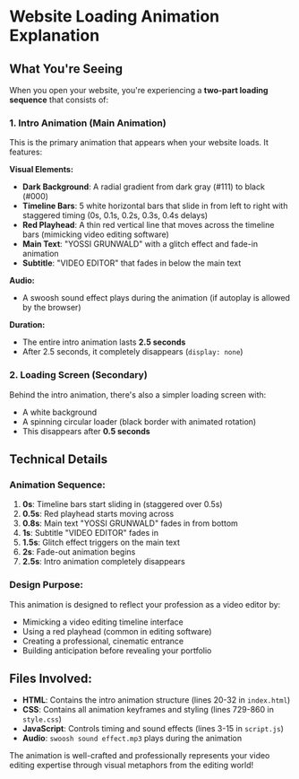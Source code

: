 # Website Loading Animation Explanation

## What You're Seeing

When you open your website, you're experiencing a **two-part loading sequence** that consists of:

### 1. Intro Animation (Main Animation)
This is the primary animation that appears when your website loads. It features:

**Visual Elements:**
- **Dark Background**: A radial gradient from dark gray (#111) to black (#000)
- **Timeline Bars**: 5 white horizontal bars that slide in from left to right with staggered timing (0s, 0.1s, 0.2s, 0.3s, 0.4s delays)
- **Red Playhead**: A thin red vertical line that moves across the timeline bars (mimicking video editing software)
- **Main Text**: "YOSSI GRUNWALD" with a glitch effect and fade-in animation
- **Subtitle**: "VIDEO EDITOR" that fades in below the main text

**Audio:**
- A swoosh sound effect plays during the animation (if autoplay is allowed by the browser)

**Duration:**
- The entire intro animation lasts **2.5 seconds**
- After 2.5 seconds, it completely disappears (`display: none`)

### 2. Loading Screen (Secondary)
Behind the intro animation, there's also a simpler loading screen with:
- A white background
- A spinning circular loader (black border with animated rotation)
- This disappears after **0.5 seconds**

## Technical Details

### Animation Sequence:
1. **0s**: Timeline bars start sliding in (staggered over 0.5s)
2. **0.5s**: Red playhead starts moving across
3. **0.8s**: Main text "YOSSI GRUNWALD" fades in from bottom
4. **1s**: Subtitle "VIDEO EDITOR" fades in
5. **1.5s**: Glitch effect triggers on the main text
6. **2s**: Fade-out animation begins
7. **2.5s**: Intro animation completely disappears

### Design Purpose:
This animation is designed to reflect your profession as a video editor by:
- Mimicking a video editing timeline interface
- Using a red playhead (common in editing software)
- Creating a professional, cinematic entrance
- Building anticipation before revealing your portfolio

## Files Involved:
- **HTML**: Contains the intro animation structure (lines 20-32 in `index.html`)
- **CSS**: Contains all animation keyframes and styling (lines 729-860 in `style.css`)
- **JavaScript**: Controls timing and sound effects (lines 3-15 in `script.js`)
- **Audio**: `swoosh sound effect.mp3` plays during the animation

The animation is well-crafted and professionally represents your video editing expertise through visual metaphors from the editing world!
